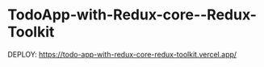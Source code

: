 # TodoApp-with-Redux-core--Redux-Toolkit

DEPLOY:
https://todo-app-with-redux-core-redux-toolkit.vercel.app/
